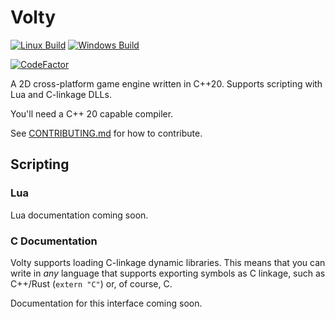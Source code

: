 # Volty

[![Linux Build](https://github.com/lionkor/Volty/actions/workflows/cmake-linux.yml/badge.svg)](https://github.com/lionkor/Volty/actions/workflows/cmake-linux.yml)
[![Windows Build](https://github.com/lionkor/Volty/actions/workflows/cmake-windows.yml/badge.svg)](https://github.com/lionkor/Volty/actions/workflows/cmake-windows.yml)

[![CodeFactor](https://www.codefactor.io/repository/github/lionkor/Volty/badge)](https://www.codefactor.io/repository/github/lionkor/Volty)

A 2D cross-platform game engine written in C++20. Supports scripting with Lua and C-linkage DLLs.

You'll need a C++ 20 capable compiler.

See [CONTRIBUTING.md](https://github.com/lionkor/Volty/blob/master/CONTRIBUTING.md) for how to contribute.

## Scripting

### Lua

Lua documentation coming soon.

### C Documentation

Volty supports loading C-linkage dynamic libraries. This means that you can write in *any*
language that supports exporting symbols as C linkage, such as C++/Rust (`extern "C"`) or,
of course, C.

Documentation for this interface coming soon.
